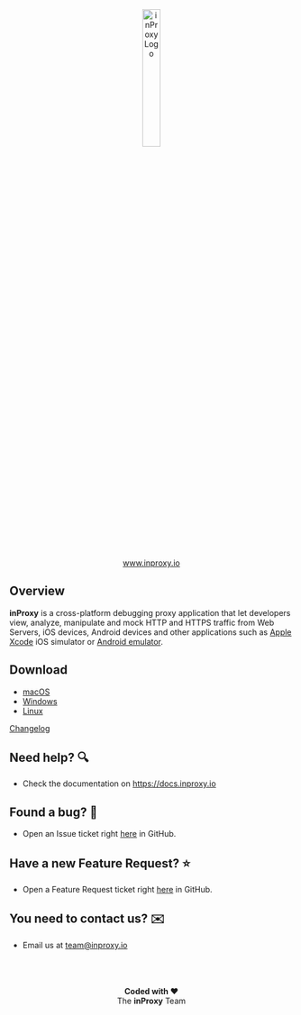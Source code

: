 <div align="center">
    <a href="https://www.inproxy.io">
        <img src="https://assetsinproxy.s3.amazonaws.com/inProxyLogo.svg" alt="inProxy Logo" width="25%" height="auto"/>
    </a>
</div>
<div align="center">
    <a href="https://www.inproxy.io">www.inproxy.io</a>
</div>


## Overview
**inProxy** is a cross-platform debugging proxy application that let developers view, analyze, manipulate and mock HTTP and HTTPS traffic from Web Servers, iOS devices, Android devices and other applications such as [Apple Xcode](https://developer.apple.com/documentation/xcode) iOS simulator or [Android emulator](https://developer.android.com/studio/run/emulator).

## Download

* [macOS](http://download.inproxy.io/downlod)
* [Windows](http://download.inproxy.io/downlod)
* [Linux](http://download.inproxy.io/downlod)

[Changelog](https://github.com/inProxyApp/inProxy/releases)

## Need help? 🔍
* Check the documentation on https://docs.inproxy.io

## Found a bug? 🐞
* Open an Issue ticket right [here](https://github.com/inProxyApp/inProxy/issues/new?assignees=&labels=&template=bug_report.md&title=) in GitHub.

## Have a new Feature Request? ⭐️
* Open a Feature Request ticket right [here](https://github.com/inProxyApp/inProxy/issues/new?assignees=&labels=&template=feature_request.md&title=) in GitHub.

## You need to contact us? ✉️
* Email us at team@inproxy.io

<br />
<br />
<br />

<div align="center">
    <strong>Coded with ❤️</strong>
</div>
<div align="center">
    The <strong>inProxy</strong> Team
</div>
